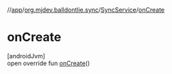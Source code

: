 //[app](../../../index.md)/[org.mjdev.balldontlie.sync](../index.md)/[SyncService](index.md)/[onCreate](on-create.md)

# onCreate

[androidJvm]\
open override fun [onCreate](on-create.md)()
